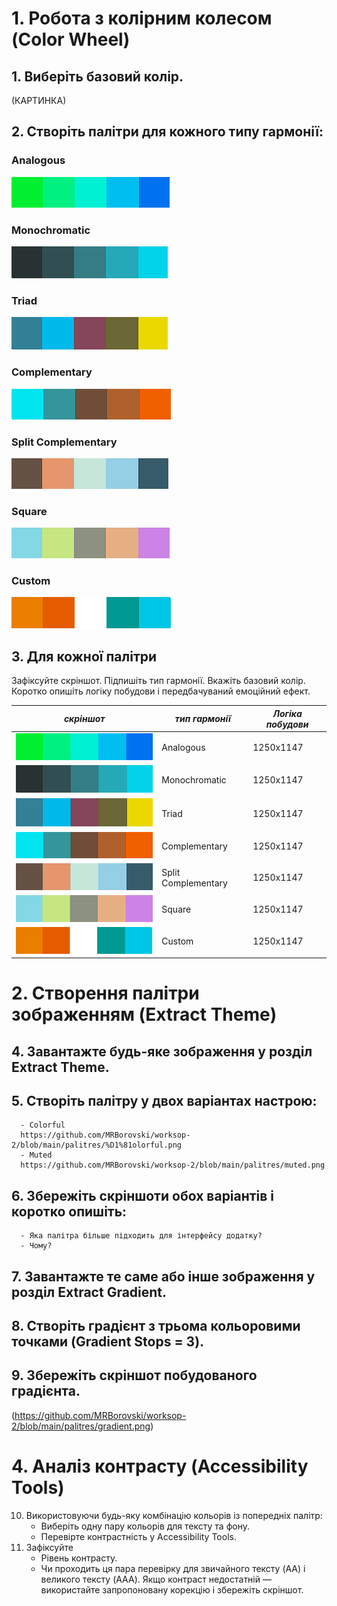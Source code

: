 # 1. Робота з колірним колесом (Color Wheel)

## 1. Виберіть базовий колір.
 (КАРТИНКА)

## 2. Створіть палітри для кожного типу гармонії:
### Analogous
 ![КАРТИНКА](https://github.com/MRBorovski/worksop-2/blob/main/palitres/%D0%BF%D0%BE%D1%81%D0%BB%D1%96%D0%B4%D0%BE%D0%B2%D0%BD%D0%B0.png)
### Monochromatic
 ![КАРТИНКА](https://github.com/MRBorovski/worksop-2/blob/main/palitres/%D0%BC%D0%BE%D0%BD%D0%BE%D1%85%D1%80%D0%BE%D0%BC%D0%BD%D0%B0.png)
### Triad
 ![КАРТИНКА](https://github.com/MRBorovski/worksop-2/blob/main/palitres/%D1%82%D1%80%D0%B8%D0%BA%D1%83%D1%82%D0%BD%D0%B0.png)
### Complementary
 ![КАРТИНКА](https://github.com/MRBorovski/worksop-2/blob/main/palitres/%D0%BA%D0%BE%D0%BC%D0%BF%D0%BB%D0%B5%D0%BC%D0%B5%D0%BD%D1%82%D0%B0%D1%80%D0%BD%D0%B0.png)
### Split Complementary
 ![КАРТИНКА](https://github.com/MRBorovski/worksop-2/blob/main/palitres/%D1%81%D0%BF%D0%BB%D1%96%D1%82-%D0%BA%D0%BE%D0%BC%D0%BF%D0%BB%D0%B5%D0%BC%D0%B5%D0%BD%D1%82%D0%B0%D1%80%D0%BD%D0%B0.png)
### Square
![КАРТИНКА](https://github.com/MRBorovski/worksop-2/blob/main/palitres/%D0%BA%D0%B2%D0%B0%D0%B4%D1%80%D0%B0%D1%82%D0%BD%D0%B0.png)
### Custom
![КАРТИНКА](https://github.com/MRBorovski/worksop-2/blob/main/palitres/%D0%B4%D0%BE%D0%B2%D1%96%D0%BB%D1%8C%D0%BD%D0%B0.png)

## 3. Для кожної палітри 
Зафіксуйте скріншот.
Підпишіть тип гармонії.
Вкажіть базовий колір.
Коротко опишіть логіку побудови і передбачуваний емоційний ефект.

|                                                                                                     ***скріншот***                                                                             |  ***тип гармонії***  | ***Логіка побудови*** |
|------------------------------------------------------------------------------------------------------------------------------------------------------------------------------------------------|----------------------|-----------------------|
| ![КАРТИНКА](https://github.com/MRBorovski/worksop-2/blob/main/palitres/%D0%BF%D0%BE%D1%81%D0%BB%D1%96%D0%B4%D0%BE%D0%B2%D0%BD%D0%B0.png   )                                                    |   Analogous 	        |         1250x1147     |
| ![КАРТИНКА](https://github.com/MRBorovski/worksop-2/blob/main/palitres/%D0%BC%D0%BE%D0%BD%D0%BE%D1%85%D1%80%D0%BE%D0%BC%D0%BD%D0%B0.png)                                                       |   Monochromatic      |         1250x1147     |
| ![КАРТИНКА](https://github.com/MRBorovski/worksop-2/blob/main/palitres/%D1%82%D1%80%D0%B8%D0%BA%D1%83%D1%82%D0%BD%D0%B0.png)                                                                   |   Triad 	        |         1250x1147     |
| ![КАРТИНКА](https://github.com/MRBorovski/worksop-2/blob/main/palitres/%D0%BA%D0%BE%D0%BC%D0%BF%D0%BB%D0%B5%D0%BC%D0%B5%D0%BD%D1%82%D0%B0%D1%80%D0%BD%D0%B0.png)                               |   Complementary      |         1250x1147     |
| ![КАРТИНКА](https://github.com/MRBorovski/worksop-2/blob/main/palitres/%D1%81%D0%BF%D0%BB%D1%96%D1%82-%D0%BA%D0%BE%D0%BC%D0%BF%D0%BB%D0%B5%D0%BC%D0%B5%D0%BD%D1%82%D0%B0%D1%80%D0%BD%D0%B0.png)|   Split Complementary|         1250x1147     |
| ![КАРТИНКА](https://github.com/MRBorovski/worksop-2/blob/main/palitres/%D0%BA%D0%B2%D0%B0%D0%B4%D1%80%D0%B0%D1%82%D0%BD%D0%B0.png)                                                             |   Square	        |         1250x1147     |
| ![КАРТИНКА](https://github.com/MRBorovski/worksop-2/blob/main/palitres/%D0%B4%D0%BE%D0%B2%D1%96%D0%BB%D1%8C%D0%BD%D0%B0.png)                                                                   |   Custom             |         1250x1147     |


# 2. Створення палітри зображенням (Extract Theme)

## 4. Завантажте будь-яке зображення у розділ Extract Theme.
## 5. Створіть палітру у двох варіантах настрою:
      - Colorful
      https://github.com/MRBorovski/worksop-2/blob/main/palitres/%D1%81olorful.png
      - Muted
      https://github.com/MRBorovski/worksop-2/blob/main/palitres/muted.png

## 6. Збережіть скріншоти обох варіантів і коротко опишіть:
      - Яка палітра більше підходить для інтерфейсу додатку?
      - Чому?

## 7. Завантажте те саме або інше зображення у розділ Extract Gradient.
## 8. Створіть градієнт з трьома кольоровими точками (Gradient Stops = 3).
## 9. Збережіть скріншот побудованого градієнта.
(https://github.com/MRBorovski/worksop-2/blob/main/palitres/gradient.png)

# 4. Аналіз контрасту (Accessibility Tools)
10. Використовуючи будь-яку комбінацію кольорів із попередніх палітр:
	- Виберіть одну пару кольорів для тексту та фону.
	- Перевірте контрастність у Accessibility Tools.
11. Зафіксуйте
	- Рівень контрасту.
	- Чи проходить ця пара перевірку для звичайного тексту (AA) і великого тексту (AAA). Якщо контраст недостатній — використайте запропоновану корекцію і збережіть скріншот.

